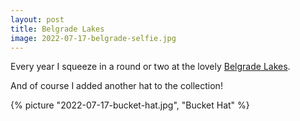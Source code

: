 ```yaml
---
layout: post
title: Belgrade Lakes
image: 2022-07-17-belgrade-selfie.jpg
---
```


Every year I squeeze in a round or two at the lovely
[Belgrade Lakes](https://belgradelakesgolf.com/).

<!--more-->

And of course I added another hat to the collection!

{% picture "2022-07-17-bucket-hat.jpg", "Bucket Hat" %}

